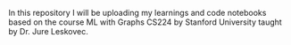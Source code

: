 In this repository I will be uploading my learnings and code notebooks based on the course ML with Graphs CS224 by Stanford University taught by Dr. Jure Leskovec. 

